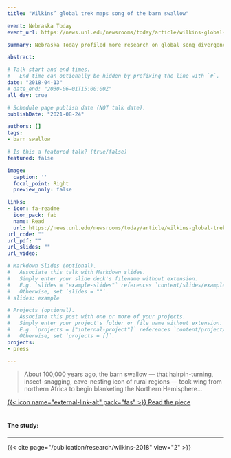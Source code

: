 ```yaml
---
title: "Wilkins’ global trek maps song of the barn swallow"

event: Nebraska Today
event_url: https://news.unl.edu/newsrooms/today/article/wilkins-global-trek-maps-song-of-the-barn-swallow/

summary: Nebraska Today profiled more research on global song divergence in barn swallows.

abstract:

# Talk start and end times.
#   End time can optionally be hidden by prefixing the line with `#`.
date: "2018-04-13"
# date_end: "2030-06-01T15:00:00Z"
all_day: true

# Schedule page publish date (NOT talk date).
publishDate: "2021-08-24"

authors: []
tags:
- barn swallow

# Is this a featured talk? (true/false)
featured: false

image:
  caption: ''
  focal_point: Right
  preview_only: false

links:
- icon: fa-readme
  icon_pack: fab
  name: Read
  url: https://news.unl.edu/newsrooms/today/article/wilkins-global-trek-maps-song-of-the-barn-swallow/
url_code: ""
url_pdf: ""
url_slides: ""
url_video:

# Markdown Slides (optional).
#   Associate this talk with Markdown slides.
#   Simply enter your slide deck's filename without extension.
#   E.g. `slides = "example-slides"` references `content/slides/example-slides.md`.
#   Otherwise, set `slides = ""`.
# slides: example

# Projects (optional).
#   Associate this post with one or more of your projects.
#   Simply enter your project's folder or file name without extension.
#   E.g. `projects = ["internal-project"]` references `content/project/deep-learning/index.md`.
#   Otherwise, set `projects = []`.
projects:
- press

---
```

> About 100,000 years ago, the barn swallow — that hairpin-turning, insect-snagging, eave-nesting icon of rural regions — took wing from northern Africa to begin blanketing the Northern Hemisphere...

[{{< icon name="external-link-alt" pack="fas" >}} Read the piece](https://www.news.unl.edu/newsrooms/today/article/wilkins-global-trek-maps-song-of-the-barn-swallow)  
<br/>

#### The study:
<hr>
{{< cite page="/publication/research/wilkins-2018" view="2" >}}
